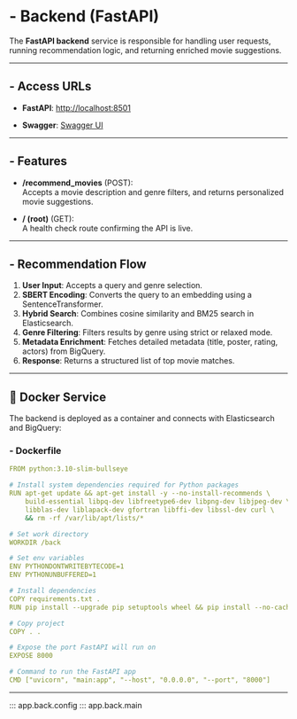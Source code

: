 # - Backend (FastAPI)

The **FastAPI backend** service is responsible for handling user requests, running recommendation logic, and returning enriched movie suggestions.

---

## - Access URLs

- **FastAPI**: [http://localhost:8501](http://localhost:8501)

- **Swagger**: [Swagger UI](http://localhost:8000/docs)

---

## - Features

- **/recommend_movies** (POST):  
  Accepts a movie description and genre filters, and returns personalized movie suggestions.

- **/ (root)** (GET):  
  A health check route confirming the API is live.

---

## - Recommendation Flow

1. **User Input**: Accepts a query and genre selection.
2. **SBERT Encoding**: Converts the query to an embedding using a SentenceTransformer.
3. **Hybrid Search**: Combines cosine similarity and BM25 search in Elasticsearch.
4. **Genre Filtering**: Filters results by genre using strict or relaxed mode.
5. **Metadata Enrichment**: Fetches detailed metadata (title, poster, rating, actors) from BigQuery.
6. **Response**: Returns a structured list of top movie matches.

---

## 🐳 Docker Service

The backend is deployed as a container and connects with Elasticsearch and BigQuery:

### - Dockerfile

```yaml
FROM python:3.10-slim-bullseye

# Install system dependencies required for Python packages
RUN apt-get update && apt-get install -y --no-install-recommends \
    build-essential libpq-dev libfreetype6-dev libpng-dev libjpeg-dev \
    libblas-dev liblapack-dev gfortran libffi-dev libssl-dev curl \
    && rm -rf /var/lib/apt/lists/*

# Set work directory
WORKDIR /back

# Set env variables
ENV PYTHONDONTWRITEBYTECODE=1
ENV PYTHONUNBUFFERED=1

# Install dependencies
COPY requirements.txt .
RUN pip install --upgrade pip setuptools wheel && pip install --no-cache-dir -r requirements.txt

# Copy project
COPY . .

# Expose the port FastAPI will run on
EXPOSE 8000

# Command to run the FastAPI app
CMD ["uvicorn", "main:app", "--host", "0.0.0.0", "--port", "8000"]
```

---

::: app.back.config
::: app.back.main